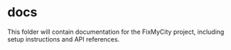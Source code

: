 # docs

This folder will contain documentation for the FixMyCity project, including setup instructions and API references.
